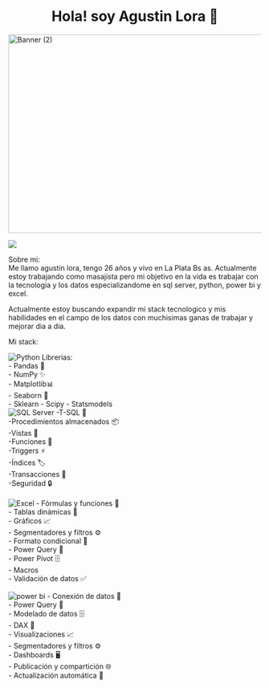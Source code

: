 <h1 align="center">Hola! soy Agustin Lora 💼</h1>

<img width="1584" height="396" alt="Banner (2)" src="https://github.com/user-attachments/assets/19e41ec2-0e5e-4068-bbd2-a77b8d58c09b" />


<br>
<p align = "center">

[<img src="https://img.shields.io/badge/linkedin-%23000000.svg?style=for-the-badge&logo=linkedin&logoColor=black&labelColor=white" />](https://www.linkedin.com/in/agustin-lora-b847a034a)

</p>
Sobre mi: <br>
Me llamo agustin lora, tengo 26 años y vivo en La Plata Bs as. Actualmente estoy trabajando como masajista pero mi objetivo en
la vida es trabajar con la tecnologia y los datos especializandome en sql server, python, power bi y excel.

Actualmente estoy buscando expandir mi stack tecnologico y mis habilidades en el campo de los datos con muchisimas ganas de trabajar
y mejorar dia a dia.


Mi stack: 

<img src="https://img.shields.io/badge/Python-3776AB?style=for-the-badge&logo=python&logoColor=white" alt="Python"/>
Librerias: <br>
 - Pandas 🐼<br>
 - NumPy ✨<br>
 - Matplotlib📊<br>
 - Seaborn 🎨<br>
 - Sklearn
 - Scipy
 - Statsmodels
<br>
  <img src="https://img.shields.io/badge/SQL%20Server-CC2927?style=for-the-badge&logo=microsoft-sql-server&logoColor=white" alt="SQL Server"/>
 -T-SQL 📝 <br>
 -Procedimientos almacenados 📦 <br>
 -Vistas 👀<br>
 -Funciones 🔧<br>
 -Triggers ⚡<br>
 -Índices 🏷️<br>
 -Transacciones 🔄 <br>
 -Seguridad 🔒  <br>
 <br>
  <img src="https://img.shields.io/badge/Microsoft%20Excel-217346?style=for-the-badge&logo=microsoft-excel&logoColor=white" alt="Excel"/>
- Fórmulas y funciones 🔢<br>
- Tablas dinámicas 🧩<br>
- Gráficos 📈 <br>
- Segmentadores y filtros ⚙️ <br>
- Formato condicional 🎨 <br>
- Power Query 🔄<br>
- Power Pivot 🗄️<br>
- Macros <br>
- Validación de datos ✅ <br>
<br>
  <img src="https://img.shields.io/badge/Power Bi-F2C811?style=for-the-badge&logo=powerbi&logoColor=white" alt="power bi"/>
- Conexión de datos 🔗 <br>
- Power Query 🔄 <br>
- Modelado de datos 🗄️ <br>
- DAX 📐 <br>
- Visualizaciones 📈<br>
- Segmentadores y filtros ⚙️ <br>
- Dashboards 🖥️ <br>
- Publicación y compartición 🌐 <br>
- Actualización automática 🔄
